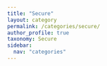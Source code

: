 ```yaml
---
title: "Secure"
layout: category
permalink: /categories/secure/
author_profile: true
taxonomy: Secure
sidebar:
  nav: "categories"
---
```

